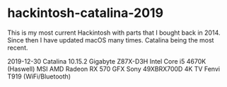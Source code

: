 # hackintosh-catalina-2019

This is my most current Hackintosh with parts that I bought back in 2014.  Since then I have updated macOS many times.  Catalina being the most recent.

2019-12-30 Catalina 10.15.2
Gigabyte Z87X-D3H
Intel Core i5 4670K (Haswell)
MSI AMD Radeon RX 570 GFX
Sony 49XBRX700D 4K TV
Fenvi T919 (WiFi/Bluetooth)

